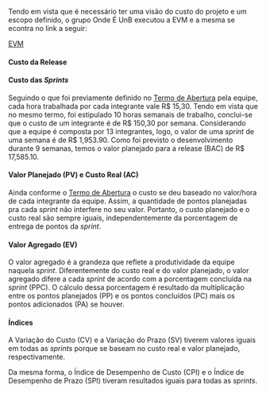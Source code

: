 Tendo em vista que é necessário ter uma visão do custo do projeto e um escopo definido, o grupo Onde É UnB executou a EVM e a mesma se econtra no link a seguir:

[EVM](https://goo.gl/NmYXhu)

#### Custo da Release


#### Custo das _Sprints_

Seguindo o que foi previamente definido no [Termo de Abertura](https://github.com/fga-gpp-mds/2017.1-OndeE-UnB/wiki/Termo-de-Abertura#6-resumo-do-or%C3%A7amento) pela equipe, cada hora trabalhada por cada integrante vale R$ 15,30. Tendo em vista que no mesmo termo, foi estipulado 10 horas semanais de trabalho, conclui-se que o custo de um integrante é de R$ 150,30 por semana. Considerando que a equipe é composta por 13 integrantes, logo, o valor de uma _sprint_ de uma semana é de R$ 1,953.90. Como foi previsto o desenvolvimento durante 9 semanas, temos o valor planejado para a release (BAC) de R$ 17,585.10.

#### Valor Planejado (PV) e Custo Real (AC)

Ainda conforme o [Termo de Abertura](https://github.com/fga-gpp-mds/2017.1-OndeE-UnB/wiki/Termo-de-Abertura#6-resumo-do-or%C3%A7amento) o custo se deu baseado no valor/hora de cada integrante da equipe. Assim, a quantidade de pontos planejadas pra cada _sprint_ não interfere no seu valor. Portanto, o custo planejado e o custo real são sempre iguais, independentemente da porcentagem de entrega de pontos da _sprint_.

#### Valor Agregado (EV)

O valor agregado é a grandeza que reflete a produtividade da equipe naquela _sprint_. Diferentemente do custo real e do valor planejado, o valor agregado difere a cada _sprint_ de acordo com a porcentagem concluída na _sprint_ (PPC). O cálculo dessa porcentagem é resultado da multiplicação entre os pontos planejados (PP) e os pontos concluídos (PC) mais os pontos adicionados (PA) se houver.

#### Índices

A Variação do Custo (CV) e a Variação do Prazo (SV) tiverem valores iguais em todas as _sprints_ porque se baseam no custo real e valor planejado, respectivamente.

Da mesma forma, o Índice de Desempenho de Custo (CPI) e o Índice de Desempenho de Prazo (SPI) tiveram resultados iguais para todas as _sprints_.


